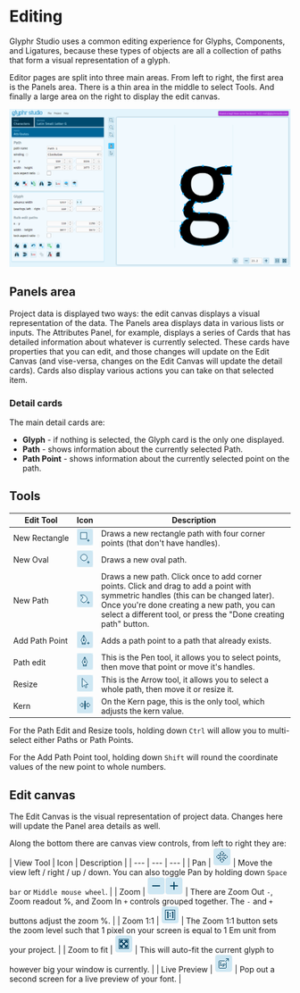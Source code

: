 # Editing
Glyphr Studio uses a common editing experience for Glyphs, Components, and Ligatures, 
because these types of objects are all a collection of paths that form a visual 
representation of a glyph.

Editor pages are split into three main areas.  From left to right, the first area is 
the Panels area. There is a thin area in the middle to select Tools. And finally 
a large area on the right to display the edit canvas.

![Editor page](../img/page_characters.png)

## Panels area
Project data is displayed two ways: the edit canvas displays a visual representation 
of the data.  The Panels area displays data in various lists or inputs. The Attributes 
Panel, for example, displays a series of Cards that has detailed information about 
whatever is currently selected. These cards have properties that you can edit, and 
those changes will update on the Edit Canvas (and vise-versa, changes on the Edit Canvas
will update the detail cards). Cards also display various actions you can take on that 
selected item.

### Detail cards
The main detail cards are:
 - **Glyph** - if nothing is selected, the Glyph card is the only one displayed.
 - **Path** - shows information about the currently selected Path.
 - **Path Point** - shows information about the currently selected point on the path.


## Tools
| Edit&nbsp;Tool | Icon | Description |
| --- | --- | --- |
| New&nbsp;Rectangle | ![Icon Tool - New Rectangle](../img/icon-tool_new_rectangle.png) | Draws a new rectangle path with four corner points (that don't have handles). |
| New&nbsp;Oval | ![Icon Tool - New Oval](../img/icon-tool_new_oval.png) | Draws a new oval path. |
| New&nbsp;Path | ![Icon Tool - New Path](../img/icon-tool_new_path.png) | Draws a new path. Click once to add corner points. Click and drag to add a point with symmetric handles (this can be changed later). Once you're done creating a new path, you can select a different tool, or press the "Done creating path" button. |
| Add&nbsp;Path&nbsp;Point | ![Icon Tool - Add Path Point](../img/icon-tool_add_path_point.png) | Adds a path point to a path that already exists. |
| Path&nbsp;edit | ![Icon Tool - Path edit](../img/icon-tool_path_edit.png) | This is the Pen tool, it allows you to select points, then move that point or move it's handles. |
| Resize | ![Icon Tool - Resize](../img/icon-tool_resize.png) | This is the Arrow tool, it allows you to select a whole path, then move it or resize it. |
| Kern | ![Icon Tool - Kern](../img/icon-tool_kern.png) | On the Kern page, this is the only tool, which adjusts the kern value. |

For the Path Edit and Resize tools, holding down `Ctrl` will allow you to multi-select 
either Paths or Path Points.

For the Add Path Point tool, holding down `Shift` will round the coordinate values of the new point to whole numbers.

## Edit canvas
The Edit Canvas is the visual representation of project data. Changes here will update 
the Panel area details as well. 

Along the bottom there are canvas view controls, from left to right they are:
| View&nbsp;Tool | Icon | Description |
| --- | --- | --- |
| Pan | ![Icon Tool - Pan](../img/icon-tool_pan.png) | Move the view left / right / up / down. You can also toggle Pan by holding down `Space bar` or `Middle mouse wheel`. |
| Zoom | ![Icon Tool - Zoom Out](../img/icon-tool_zoom_out.png)![Icon Tool - Zoom In](../img/icon-tool_zoom_in.png) | There are Zoom Out `-`, Zoom readout %, and Zoom In `+` controls grouped together. The `-` and `+` buttons adjust the zoom %. |
| Zoom&nbsp;1:1 | ![Icon Tool - Zoom 1:1](../img/icon-tool_zoom_1_1.png) | The Zoom 1:1 button sets the zoom level such that 1 pixel on your screen is equal to 1 Em unit from your project. |
| Zoom&nbsp;to&nbsp;fit | ![Icon Tool - Zoom to fit](../img/icon-tool_zoom_fit.png) | This will auto-fit the current glyph to however big your window is currently. |
| Live&nbsp;Preview | ![Icon Tool - Live Preview](../img/icon-tool_pop_out.png) | Pop out a second screen for a live preview of your font. |